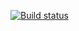 [![Build status](https://ci.appveyor.com/api/projects/status/maivmra7gqe03qem/branch/main?svg=true)](https://ci.appveyor.com/project/DImitriy89/rest2/branch/main)
